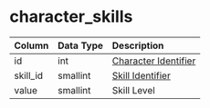 # character\_skills

| Column | Data Type | Description |
| :--- | :--- | :--- |
| id | int | [Character Identifier](character_data.md) |
| skill\_id | smallint | [Skill Identifier](../../../../categories/player/skills) |
| value | smallint | Skill Level |

